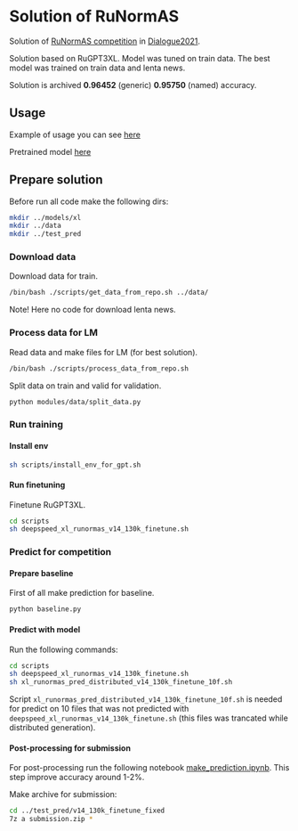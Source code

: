 # Solution of RuNormAS
Solution of [RuNormAS competition](https://github.com/dialogue-evaluation/RuNormAS) in [Dialogue2021](http://www.dialog-21.ru/evaluation/).

Solution based on RuGPT3XL. Model was tuned on train data. The best model was trained on train data and lenta news.

Solution is archived **0.96452** (generic)	**0.95750** (named) accuracy.
## Usage
Example of usage you can see [here](Usage.ipynb)

Pretrained model [here](https://disk.yandex.ru/d/g5bVLObqtKCxcA)
## Prepare solution
Before run all code make the following dirs:
```bash
mkdir ../models/xl
mkdir ../data
mkdir ../test_pred
```
### Download data
Download data for train.
```bash
/bin/bash ./scripts/get_data_from_repo.sh ../data/
```
Note! Here no code for download lenta news.

### Process data for LM
Read data and make files for LM (for best solution).
```bash
/bin/bash ./scripts/process_data_from_repo.sh
```

Split data on train and valid for validation.

```bash
python modules/data/split_data.py
```

### Run training
#### Install env

```bash
sh scripts/install_env_for_gpt.sh
```

#### Run finetuning
Finetune RuGPT3XL.

```bash
cd scripts
sh deepspeed_xl_runormas_v14_130k_finetune.sh
```

### Predict for competition
#### Prepare baseline
First of all make prediction for baseline.

```bash
python baseline.py
```

#### Predict with model
Run the following commands:

```bash
cd scripts
sh deepspeed_xl_runormas_v14_130k_finetune.sh
sh xl_runormas_pred_distributed_v14_130k_finetune_10f.sh
```

Script `xl_runormas_pred_distributed_v14_130k_finetune_10f.sh` is needed for predict on 10 files that was not predicted with `deepspeed_xl_runormas_v14_130k_finetune.sh` (this files was trancated while distributed generation).

#### Post-processing for submission
For post-processing run the following notebook [make_prediction.ipynb](make_prediction.ipynb). This step improve accuracy around 1-2%.

Make archive for submission:

```bash
cd ../test_pred/v14_130k_finetune_fixed
7z a submission.zip *
```

